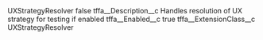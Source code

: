 <?xml version="1.0" encoding="UTF-8"?>
<CustomMetadata xmlns="http://soap.sforce.com/2006/04/metadata" xmlns:xsi="http://www.w3.org/2001/XMLSchema-instance" xmlns:xsd="http://www.w3.org/2001/XMLSchema">
    <label>UXStrategyResolver</label>
    <protected>false</protected>
    <values>
        <field>tffa__Description__c</field>
        <value xsi:type="xsd:string">Handles resolution of UX strategy for testing if enabled</value>
    </values>
    <values>
        <field>tffa__Enabled__c</field>
        <value xsi:type="xsd:boolean">true</value>
    </values>
    <values>
        <field>tffa__ExtensionClass__c</field>
        <value xsi:type="xsd:string">UXStrategyResolver</value>
    </values>
</CustomMetadata>
